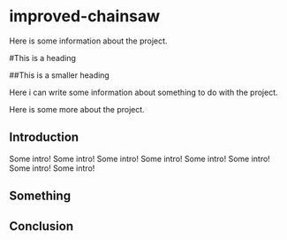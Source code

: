 # improved-chainsaw
Here is some information about the project.

#This is a heading

##This is a smaller heading

Here i can write some information about something to do with the project.

Here is some more about the project.

## Introduction
Some intro! Some intro! Some intro! Some intro! Some intro! Some intro! Some intro! Some intro!

## Something

## Conclusion
